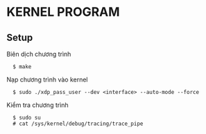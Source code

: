 # KERNEL PROGRAM

## Setup

  Biên dịch chương trình

```
  $ make
```

  Nạp chương trình vào kernel

```
  $ sudo ./xdp_pass_user --dev <interface> --auto-mode --force
```

  Kiểm tra chương trình

```
  $ sudo su
  # cat /sys/kernel/debug/tracing/trace_pipe
```
